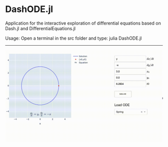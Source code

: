 # DashODE.jl

Application for the interactive exploration of differential equations based on Dash.jl and  DifferentialEquations.jl

Usage: Open a terminal in the src folder and type: julia DashODE.jl

----

![Demo](DashODE.gif)

